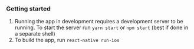 ### Getting started
1. Running the app in development requires a development server to be running. To start the server run `yarn start` or `npm start` (best if done in a separate shell)
2. To build the app, run `react-native run-ios`

